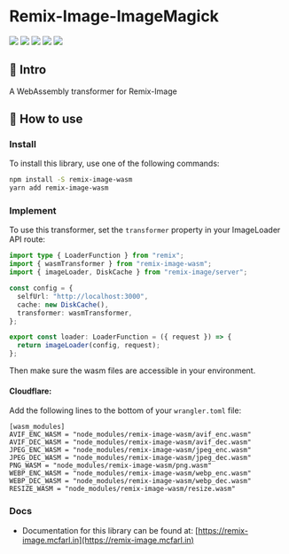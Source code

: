 # Remix-Image-ImageMagick

![](https://badgen.net/npm/v/remix-image-wasm)
![](https://badgen.net/npm/license/remix-image-wasm)
![](https://badgen.net/npm/types/remix-image-wasm)
![](https://badgen.net/bundlephobia/min/remix-image-wasm)
![](https://badgen.net/npm/dt/remix-image-wasm)

## 👋 Intro

A WebAssembly transformer for Remix-Image

## 🚀 How to use

### Install

To install this library, use one of the following commands:
```bash
npm install -S remix-image-wasm
yarn add remix-image-wasm
```

### Implement

To use this transformer, set the `transformer` property in your ImageLoader API route:
```typescript
import type { LoaderFunction } from "remix";
import { wasmTransformer } from "remix-image-wasm";
import { imageLoader, DiskCache } from "remix-image/server";

const config = {
  selfUrl: "http://localhost:3000",
  cache: new DiskCache(),
  transformer: wasmTransformer,
};

export const loader: LoaderFunction = ({ request }) => {
  return imageLoader(config, request);
};
```

Then make sure the wasm files are accessible in your environment.

#### Cloudflare:

Add the following lines to the bottom of your `wrangler.toml` file:
```
[wasm_modules]
AVIF_ENC_WASM = "node_modules/remix-image-wasm/avif_enc.wasm"
AVIF_DEC_WASM = "node_modules/remix-image-wasm/avif_dec.wasm"
JPEG_ENC_WASM = "node_modules/remix-image-wasm/jpeg_enc.wasm"
JPEG_DEC_WASM = "node_modules/remix-image-wasm/jpeg_dec.wasm"
PNG_WASM = "node_modules/remix-image-wasm/png.wasm"
WEBP_ENC_WASM = "node_modules/remix-image-wasm/webp_enc.wasm"
WEBP_DEC_WASM = "node_modules/remix-image-wasm/webp_dec.wasm"
RESIZE_WASM = "node_modules/remix-image-wasm/resize.wasm"
```

### Docs

- Documentation for this library can be found at: [https://remix-image.mcfarl.in](https://remix-image.mcfarl.in)
